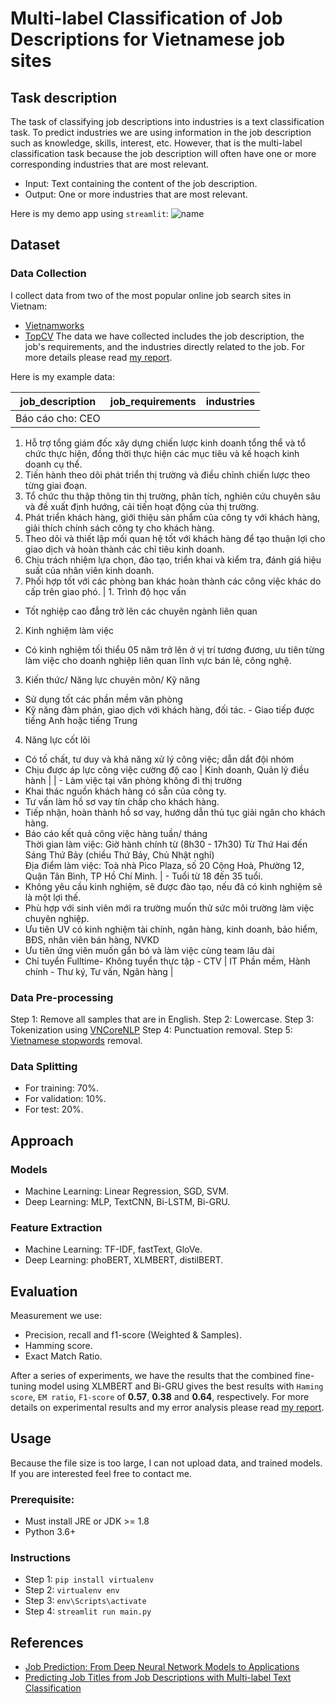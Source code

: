 # Multi-label Classification of Job Descriptions for Vietnamese job sites

## Task description

The task of classifying job descriptions into industries is a text classification task. To predict industries we are using information in the job description such as knowledge, skills, interest, etc. However, that is the multi-label classification task because the job description will often have one or more corresponding industries that are most relevant. 
- Input: Text containing the content of the job description.
- Output: One or more industries that are most relevant.

Here is my demo app using `streamlit`:
![name](source)

## Dataset

### Data Collection
I collect data from two of the most popular online job search sites in Vietnam:
- [Vietnamworks](https://www.vietnamworks.com/)
- [TopCV](https://www.topcv.vn/)
The data we have collected includes the job description, the job's requirements, and the industries directly related to the job. For more details please read [my report](reports/reports.pdf).

Here is my example data:

| job_description     | job_requirements | industries |
|---------------|------|------------------------------|
| Báo cáo cho: CEO<br>
1. Hỗ trợ tổng giám đốc xây dựng chiến lược kinh doanh tổng thể và tổ chức thực hiện, đồng thời thực hiện các mục tiêu và kế hoạch kinh doanh cụ thể.<br>
2. Tiến hành theo dõi phát triển thị trường và điều chỉnh chiến lược theo từng giai đoạn.<br>
3. Tổ chức thu thập thông tin thị trường, phân tích, nghiên cứu chuyên sâu và đề xuất định hướng, cải tiến hoạt động của thị trường.<br>
4. Phát triển khách hàng, giới thiệu sản phẩm của công ty với khách hàng, giải thích chính sách công ty cho khách hàng.<br>
5. Theo dõi và thiết lập mối quan hệ tốt với khách hàng để tạo thuận lợi cho giao dịch và hoàn thành các chỉ tiêu kinh doanh.<br>
6. Chịu trách nhiệm lựa chọn, đào tạo, triển khai và kiểm tra, đánh giá hiệu suất của nhân viên kinh doanh.<br>
7. Phối hợp tốt với các phòng ban khác hoàn thành các công việc khác do cấp trên giao phó.
 | 1. Trình độ học vấn<br>
 - Tốt nghiệp cao đẳng trở lên các chuyên ngành liên quan<br>
 2. Kinh nghiệm làm việc<br>
 - Có kinh nghiệm tối thiểu 05 năm trở lên ở vị trí tương đương, ưu tiên từng làm việc cho doanh nghiệp liên quan lĩnh vực bán lẻ, công nghệ.<br>
 3. Kiến thức/ Năng lực chuyên môn/ Kỹ năng<br>
 - Sử dụng tốt các phần mềm văn phòng<br>
 - Kỹ năng đàm phán, giao dịch với khách hàng, đối tác. - Giao tiếp được tiếng Anh hoặc tiếng Trung<br>
 4. Năng lực cốt lõi<br>
 - Có tố chất, tư duy và khả năng xử lý công việc; dẫn dắt đội nhóm<br>
 - Chịu được áp lực công việc cường độ cao
 | Kinh doanh, Quản lý điều hành |
 | - Làm việc tại văn phòng không đi thị trường<br>
 - Khai thác nguồn khách hàng có sẵn của công ty.<br>
 - Tư vấn làm hồ sơ vay tín chấp cho khách hàng.<br>
 - Tiếp nhận, hoàn thành hồ sơ vay, hướng dẫn thủ tục giải ngân cho khách hàng.<br>
 - Báo cáo kết quả công việc hàng tuần/ tháng<br>
 Thời gian làm việc: Giờ hành chính từ (8h30 - 17h30) Từ Thứ Hai đến Sáng Thứ Bảy (chiều Thứ Bảy, Chủ Nhật nghỉ)<br>
 Địa điểm làm việc: Toà nhà Pico Plaza, số 20 Cộng Hoà, Phường 12, Quận Tân Bình, TP Hồ Chí Minh. |  - Tuổi từ 18 đến 35 tuổi.<br>
 - Không yêu cầu kinh nghiệm, sẽ được đào tạo, nếu đã có kinh nghiệm sẽ là một lợi thế.<br>
 - Phù hợp với sinh viên mới ra trường muốn thử sức môi trường làm việc chuyên nghiệp.<br>
 - Ưu tiên UV có kinh nghiệm tài chính, ngân hàng, kinh doanh, bảo hiểm, BĐS, nhân viên bán hàng, NVKD<br>
 - Ưu tiên ứng viên muốn gắn bó và làm việc cùng team lâu dài<br>
 - Chỉ tuyển Fulltime- Không tuyển thực tập - CTV
 | IT Phần mềm, Hành chính - Thư ký, Tư vấn, Ngân hàng |

### Data Pre-processing
Step 1: Remove all samples that are in English.
Step 2: Lowercase.
Step 3: Tokenization using [VNCoreNLP](https://github.com/vncorenlp/VnCoreNLP)
Step 4: Punctuation removal.
Step 5: [Vietnamese stopwords](https://github.com/stopwords/vietnamese-stopwords) removal.

### Data Splitting
- For training: 70%.
- For validation: 10%.
- For test: 20%.

## Approach

### Models
- Machine Learning: Linear Regression, SGD, SVM.
- Deep Learning: MLP, TextCNN, Bi-LSTM, Bi-GRU.

### Feature Extraction
- Machine Learning: TF-IDF, fastText, GloVe.
- Deep Learning: phoBERT, XLMBERT, distilBERT.

## Evaluation
Measurement we use:
- Precision, recall and f1-score (Weighted & Samples).
- Hamming score.
- Exact Match Ratio.

After a series of experiments, we have the results that the combined fine-tuning model using XLMBERT and Bi-GRU gives the best results with `Haming score`, `EM ratio`, `F1-score` of __0.57__, __0.38__ and __0.64__, respectively. For more details on experimental results and my error analysis please read [my report](reports/reports.pdf).

## Usage
Because the file size is too large, I can not upload data, and trained models. If you are interested feel free to contact me.

### Prerequisite:
- Must install JRE or JDK >= 1.8
- Python 3.6+

### Instructions
- Step 1: `pip install virtualenv`
- Step 2: `virtualenv env`
- Step 3: `env\Scripts\activate`
- Step 4: `streamlit run main.py`

## References
- [Job Prediction: From Deep Neural Network Models to Applications](https://arxiv.org/pdf/1912.12214.pdf)
- [Predicting Job Titles from Job Descriptions with Multi-label Text Classification](https://arxiv.org/abs/2112.11052)